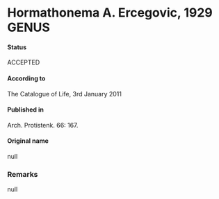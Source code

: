 # Hormathonema A. Ercegovic, 1929 GENUS

#### Status
ACCEPTED

#### According to
The Catalogue of Life, 3rd January 2011

#### Published in
Arch. Protistenk. 66: 167.

#### Original name
null

### Remarks
null